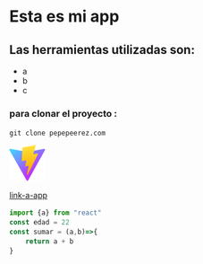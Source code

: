 # Esta es mi app

## Las herramientas utilizadas son:

- a
- b
- c

### para clonar el proyecto :

```
git clone pepepeerez.com
```

![](/public/vite.svg)

[link-a-app](https://www.google.com.ar/)

```javascript
import {a} from "react"
const edad = 22
const sumar = (a,b)=>{
    return a + b
}
```